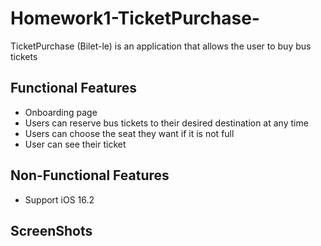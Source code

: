 # Homework1-TicketPurchase-
TicketPurchase (Bilet-le) is an application that allows the user to buy bus tickets

## Functional Features
- Onboarding page
- Users can reserve bus tickets to their desired destination at any time
- Users can choose the seat they want if it is not full
- User can see their ticket

## Non-Functional Features
- Support iOS 16.2

## ScreenShots
